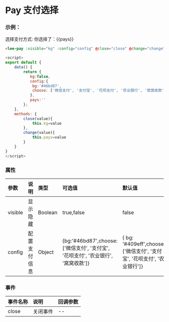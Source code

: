 # Pay 支付选择
### 示例：
<p></p>
<lee-button type="success" @click="show">选择支付方式:</lee-button> 你选择了：{{pays}}
<lee-pay :visible="kg" @close="close" @change="change" :config="config"></lee-pay>

```html
<lee-pay :visible="kg" :config="config" @close="close" @change="change"></lee-pay>
```
```js
<script>
export default {
    data() {
        return {
           kg:false,
           config:{
            bg:'#46bd87',
            choose: ['微信支付', '支付宝', '花呗支付', '农业银行', '窝窝收款']
           },
           pays:''
        };
    },
    methods: {
        close(value){
            this.kg=value
        },
        change(value){
            this.pays=value
        }
    }
}
</script>
```
### 属性

参数|说明|类型|可选值|默认值
:------|:------|:------|:------|:------
visible|显示隐藏|Boolean|true,false|false
config|配置支付信息|Object|{bg:'#46bd87',choose:['微信支付', '支付宝', '花呗支付', '农业银行', '窝窝收款']}|{ bg: '#409eff',choose: ['微信支付', '支付宝', '花呗支付', '农业银行']}
### 事件

事件名称|说明|回调参数
:------|:------|:------
close|关闭事件|--

<script>
export default {
    data() {
        return {
           kg:false,
           config:{
            bg:'#46bd87',
            choose: ['微信支付', '支付宝', '花呗支付', '农业银行', '窝窝收款']
           },
           pays:''
        };
    },
    methods: {
        show(){
            this.kg=true
        },
        close(value){
            this.kg=value
        },
        change(value){
            this.pays=value
        }
    }
}
</script>